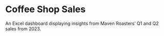 # Coffee Shop Sales
An Excel dashboard displaying insights from Maven Roasters’ Q1 and Q2 sales from 2023.
